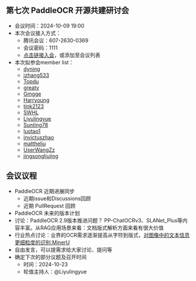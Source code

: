 ## 第七次 PaddleOCR 开源共建研讨会

* 会议时间：2024-10-09 19:00
* 本次会议接入方式：
    * 腾讯会议：607-2630-0369
    * 会议密码：1111
    * [点击链接入会](https://meeting.tencent.com/dm/egxl0HKTx7Ow)，或添加至会议列表
* 本次拟参会member list：
    * [dyning](https://github.com/dyning)
    * [jzhang533](https://github.com/jzhang533)
    * [Topdu](https://github.com/)
    * [greatv](https://github.com/greatv)
    * [Gmgge](https://github.com/Gmgge)
    * [Harryoung](https://github.com/Harryoung)
    * [tink2123](https://github.com/tink2123)
    * [SWHL](https://github.com/SWHL)
    * [Liyulingyue](https://github.com/Liyulingyue)
    * [Sunting78](https://github.com/Sunting78)
    * [luotao1](https://github.com/luotao1)
    * [invictuszhao](https://github.com/invictuszhao)
    * [mattheliu](https://github.com/mattheliu)
    * [UserWangZz](https://github.com/UserWangZz)
    * [jingsongliujing](https://github.com/jingsongliujing)

## 会议议程


* PaddleOCR 近期进展同步
    * 近期issue和Discussions回顾
    * 近期 PullRequest 回顾
* PaddleOCR 未来的版本计划
* 讨论：PaddleOCR 2.9版本推进问题？ PP-ChatOCRv3、SLANet_Plus等内容丰富。从RAG应用场景来看：文档版式解析方面来看有很大价值
* 行业热点讨论：业界的OCR需求逐渐提高从字符到版式，[对图像中的文本信息更细粒度的识别:MinerU](https://github.com/opendatalab/MinerU)
* 自由发言，可以提需求给大家讨论、提问等
* 确定下次的部分议题及召开时间
    * 时间：2024-10-23
    * 轮值主持人：@Liyulingyue